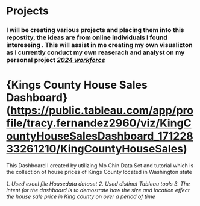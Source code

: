 # Projects

### I will be creating various projects and placing them into this repostity, the ideas are from online individuals I found intereseing . This will assist in me creating my own visualizton as I currently conduct my own reaserach and analyst on my personal project <ins>*2024 workforce*</ins>

# {Kings County House Sales Dashboard} (https://public.tableau.com/app/profile/tracy.fernandez2960/viz/KingCountyHouseSalesDashboard_17122833261210/KingCountyHouseSales)
This Dashboard I created by utilizing Mo Chin Data Set and tutorial which is the collection of house prices of Kings County located in Washington state 

*1. Used excel  file Housedata dataset
2. Used distinct Tableau tools
3. The intent for the dashboard is to demostrate how the size and location effect the house sale price in King county on over a period of time*
 

